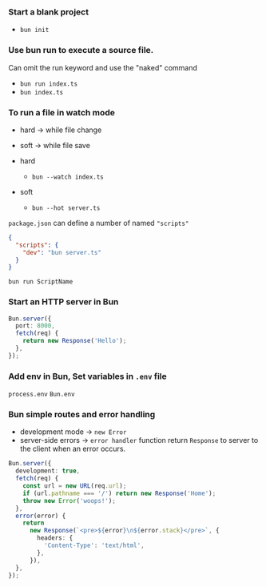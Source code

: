 ### Start a blank project

- `bun init`

### Use bun run to execute a source file.

Can omit the run keyword and use the "naked" command

- `bun run index.ts`
- `bun index.ts`

### To run a file in watch mode

- hard -> while file change
- soft -> while file save

- hard
  - `bun --watch index.ts`
- soft
  - `bun --hot server.ts`

`package.json` can define a number of named `"scripts"`

```json
{
  "scripts": {
    "dev": "bun server.ts"
  }
}
```

`bun run ScriptName`

### Start an HTTP server in Bun

```typescript
Bun.server({
  port: 8000,
  fetch(req) {
    return new Response('Hello');
  },
});
```

### Add env in Bun, Set variables in `.env` file

`process.env`
`Bun.env`

### Bun simple routes and error handling

- development mode -> `new Error`
- server-side errors -> `error handler` function return `Response` to server to the client when an error occurs.

```typescript
Bun.server({
  development: true,
  fetch(req) {
    const url = new URL(req.url);
    if (url.pathname === '/') return new Response('Home');
    throw new Error('woops!');
  },
  error(error) {
    return
      new Response(`<pre>${error}\n${error.stack}</pre>`, {
        headers: {
          'Content-Type': 'text/html',
        },
      }),
  },
});
```
